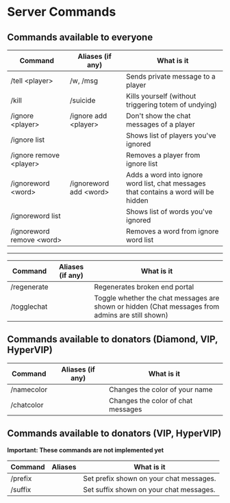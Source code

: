 # Server Commands

## Commands available to everyone

| Command | Aliases (if any) | What is it |
| --- | --- | --- |
| /tell \<player\> | /w, /msg | Sends private message to a player |
| /kill | /suicide | Kills yourself (without triggering totem of undying) |
| /ignore \<player\> | /ignore add \<player\> | Don't show the chat messages of a player |
| /ignore list | | Shows list of players you've ignored |
| /ignore remove \<player\> | | Removes a player from ignore list |
| /ignoreword \<word\> | /ignoreword add \<word\> | Adds a word into ignore word list, chat messages that contains a word will be hidden |
| /ignoreword list | | Shows list of words you've ignored |
| /ignoreword remove \<word\> | | Removes a word from ignore word list |

---

| Command | Aliases (if any) | What is it |
| --- | --- | --- |
| /regenerate | | Regenerates broken end portal |
| /togglechat | | Toggle whether the chat messages are shown or hidden (Chat messages from admins are still shown) |

## Commands available to donators (Diamond, VIP, HyperVIP)
| Command | Aliases (if any) | What is it |
| --- | --- | --- |
| /namecolor | | Changes the color of your name |
| /chatcolor | | Changes the color of chat messages |

## Commands available to donators (VIP, HyperVIP)

**Important: These commands are not implemented yet**

| Command | Aliases | What is it |
| --- | --- | --- |
| /prefix | | Set prefix shown on your chat messages. |
| /suffix | | Set suffix shown on your chat messages. |
